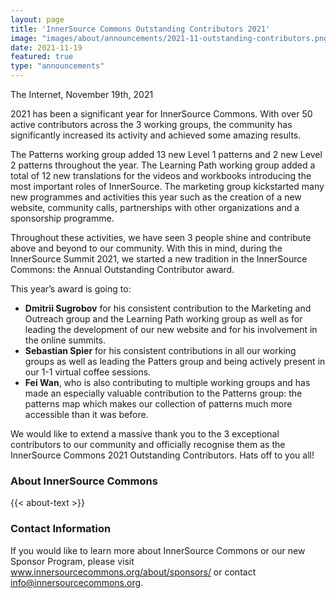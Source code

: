 ```yaml
---
layout: page
title: 'InnerSource Commons Outstanding Contributors 2021'
image: "images/about/announcements/2021-11-outstanding-contributors.png.png"
date: 2021-11-19
featured: true
type: "announcements"
---
```

 
The Internet, November 19th, 2021

2021 has been a significant year for InnerSource Commons. With over 50 active contributors across the 3 working groups, the community has significantly increased its activity and achieved some amazing results.

The Patterns working group added 13 new Level 1 patterns and 2 new Level 2 patterns throughout the year. The Learning Path working group added a total of 12 new translations for the videos and workbooks introducing the most important roles of InnerSource. The marketing group kickstarted many new programmes and activities this year such as the creation of a new website, community calls, partnerships with other organizations and a sponsorship programme.

Throughout these activities, we have seen 3 people shine and contribute above and beyond to our community. With this in mind, during the InnerSource Summit 2021, we started a new tradition in the InnerSource Commons: the Annual Outstanding Contributor award.

This year’s award is going to: 
- **Dmitrii Sugrobov** for his consistent contribution to the Marketing and Outreach group and the Learning Path working group as well as for leading the development of our new website and for his involvement in the online summits.
- **Sebastian Spier** for his consistent contributions in all our working groups as well as leading the Patters group and being actively present in our 1-1 virtual coffee sessions. 
- **Fei Wan**, who is also contributing to multiple working groups and has made an especially valuable contribution to the Patterns group: the patterns map which makes our collection of patterns much more accessible than it was before.

We would like to extend a massive thank you to the 3 exceptional contributors to our community and officially recognise them as the InnerSource Commons 2021 Outstanding Contributors. Hats off to you all!

### About InnerSource Commons

<p>
{{< about-text >}}
</p>
 
### Contact Information
 
If you would like to learn more about InnerSource Commons or our new Sponsor Program, please visit www.innersourcecommons.org/about/sponsors/ or contact info@innersourcecommons.org.

